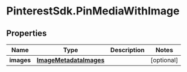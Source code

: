 # PinterestSdk.PinMediaWithImage

## Properties

Name | Type | Description | Notes
------------ | ------------- | ------------- | -------------
**images** | [**ImageMetadataImages**](ImageMetadataImages.md) |  | [optional] 


